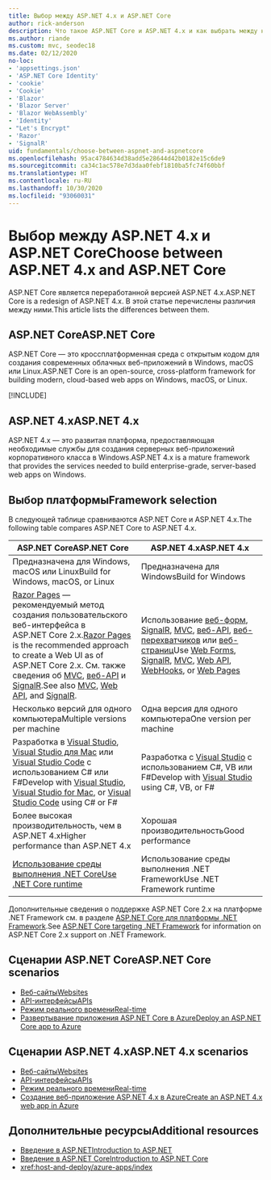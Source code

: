```yaml
---
title: Выбор между ASP.NET 4.x и ASP.NET Core
author: rick-anderson
description: Что такое ASP.NET Core и ASP.NET 4.x и как выбрать между ними.
ms.author: riande
ms.custom: mvc, seodec18
ms.date: 02/12/2020
no-loc:
- 'appsettings.json'
- 'ASP.NET Core Identity'
- 'cookie'
- 'Cookie'
- 'Blazor'
- 'Blazor Server'
- 'Blazor WebAssembly'
- 'Identity'
- "Let's Encrypt"
- 'Razor'
- 'SignalR'
uid: fundamentals/choose-between-aspnet-and-aspnetcore
ms.openlocfilehash: 95ac4784634d38add5e28644d42b0182e15c6de9
ms.sourcegitcommit: ca34c1ac578e7d3daa0febf1810ba5fc74f60bbf
ms.translationtype: HT
ms.contentlocale: ru-RU
ms.lasthandoff: 10/30/2020
ms.locfileid: "93060031"
---
```

# <a name="choose-between-aspnet-4x-and-aspnet-core"></a><span data-ttu-id="954fe-103">Выбор между ASP.NET 4.x и ASP.NET Core</span><span class="sxs-lookup"><span data-stu-id="954fe-103">Choose between ASP.NET 4.x and ASP.NET Core</span></span>

<span data-ttu-id="954fe-104">ASP.NET Core является переработанной версией ASP.NET 4.x.</span><span class="sxs-lookup"><span data-stu-id="954fe-104">ASP.NET Core is a redesign of ASP.NET 4.x.</span></span> <span data-ttu-id="954fe-105">В этой статье перечислены различия между ними.</span><span class="sxs-lookup"><span data-stu-id="954fe-105">This article lists the differences between them.</span></span>

## <a name="aspnet-core"></a><span data-ttu-id="954fe-106">ASP.NET Core</span><span class="sxs-lookup"><span data-stu-id="954fe-106">ASP.NET Core</span></span>

<span data-ttu-id="954fe-107">ASP.NET Core — это кроссплатформенная среда с открытым кодом для создания современных облачных веб-приложений в Windows, macOS или Linux.</span><span class="sxs-lookup"><span data-stu-id="954fe-107">ASP.NET Core is an open-source, cross-platform framework for building modern, cloud-based web apps on Windows, macOS, or Linux.</span></span>

[!INCLUDE[](~/includes/benefits.md)]

## <a name="aspnet-4x"></a><span data-ttu-id="954fe-108">ASP.NET 4.x</span><span class="sxs-lookup"><span data-stu-id="954fe-108">ASP.NET 4.x</span></span>

<span data-ttu-id="954fe-109">ASP.NET 4.x — это развитая платформа, предоставляющая необходимые службы для создания серверных веб-приложений корпоративного класса в Windows.</span><span class="sxs-lookup"><span data-stu-id="954fe-109">ASP.NET 4.x is a mature framework that provides the services needed to build enterprise-grade, server-based web apps on Windows.</span></span>

## <a name="framework-selection"></a><span data-ttu-id="954fe-110">Выбор платформы</span><span class="sxs-lookup"><span data-stu-id="954fe-110">Framework selection</span></span>

<span data-ttu-id="954fe-111">В следующей таблице сравниваются ASP.NET Core и ASP.NET 4.x.</span><span class="sxs-lookup"><span data-stu-id="954fe-111">The following table compares ASP.NET Core to ASP.NET 4.x.</span></span>

| <span data-ttu-id="954fe-112">ASP.NET Core</span><span class="sxs-lookup"><span data-stu-id="954fe-112">ASP.NET Core</span></span> | <span data-ttu-id="954fe-113">ASP.NET 4.x</span><span class="sxs-lookup"><span data-stu-id="954fe-113">ASP.NET 4.x</span></span> |
|---|---|
|<span data-ttu-id="954fe-114">Предназначена для Windows, macOS или Linux</span><span class="sxs-lookup"><span data-stu-id="954fe-114">Build for Windows, macOS, or Linux</span></span>|<span data-ttu-id="954fe-115">Предназначена для Windows</span><span class="sxs-lookup"><span data-stu-id="954fe-115">Build for Windows</span></span>|
|<span data-ttu-id="954fe-116">[Razor Pages](xref:razor-pages/index) — рекомендуемый метод создания пользовательского веб-интерфейса в ASP.NET Core 2.x.</span><span class="sxs-lookup"><span data-stu-id="954fe-116">[Razor Pages](xref:razor-pages/index) is the recommended approach to create a Web UI as of ASP.NET Core 2.x.</span></span> <span data-ttu-id="954fe-117">См. также сведения об [MVC](xref:mvc/overview), [веб-API](xref:tutorials/first-web-api) и [SignalR](xref:signalr/introduction).</span><span class="sxs-lookup"><span data-stu-id="954fe-117">See also [MVC](xref:mvc/overview), [Web API](xref:tutorials/first-web-api), and [SignalR](xref:signalr/introduction).</span></span>|<span data-ttu-id="954fe-118">Использование [веб-форм](/aspnet/web-forms), [SignalR](/aspnet/signalr), [MVC](/aspnet/mvc), [веб-API](/aspnet/web-api/), [веб-перехватчиков](/aspnet/webhooks/) или [веб-страниц](/aspnet/web-pages)</span><span class="sxs-lookup"><span data-stu-id="954fe-118">Use [Web Forms](/aspnet/web-forms), [SignalR](/aspnet/signalr), [MVC](/aspnet/mvc), [Web API](/aspnet/web-api/), [WebHooks](/aspnet/webhooks/), or [Web Pages](/aspnet/web-pages)</span></span>|
|<span data-ttu-id="954fe-119">Несколько версий для одного компьютера</span><span class="sxs-lookup"><span data-stu-id="954fe-119">Multiple versions per machine</span></span>|<span data-ttu-id="954fe-120">Одна версия для одного компьютера</span><span class="sxs-lookup"><span data-stu-id="954fe-120">One version per machine</span></span>|
|<span data-ttu-id="954fe-121">Разработка в [Visual Studio](https://visualstudio.microsoft.com/vs/), [Visual Studio для Mac](https://visualstudio.microsoft.com/vs/mac/) или [Visual Studio Code](https://code.visualstudio.com/) с использованием C# или F#</span><span class="sxs-lookup"><span data-stu-id="954fe-121">Develop with [Visual Studio](https://visualstudio.microsoft.com/vs/), [Visual Studio for Mac](https://visualstudio.microsoft.com/vs/mac/), or [Visual Studio Code](https://code.visualstudio.com/) using C# or F#</span></span>|<span data-ttu-id="954fe-122">Разработка с [Visual Studio](https://visualstudio.microsoft.com/vs/) с использованием C#, VB или F#</span><span class="sxs-lookup"><span data-stu-id="954fe-122">Develop with [Visual Studio](https://visualstudio.microsoft.com/vs/) using C#, VB, or F#</span></span>|
|<span data-ttu-id="954fe-123">Более высокая производительность, чем в ASP.NET 4.x</span><span class="sxs-lookup"><span data-stu-id="954fe-123">Higher performance than ASP.NET 4.x</span></span>|<span data-ttu-id="954fe-124">Хорошая производительность</span><span class="sxs-lookup"><span data-stu-id="954fe-124">Good performance</span></span>|
|[<span data-ttu-id="954fe-125">Использование среды выполнения .NET Core</span><span class="sxs-lookup"><span data-stu-id="954fe-125">Use .NET Core runtime</span></span>](/dotnet/standard/choosing-core-framework-server)|<span data-ttu-id="954fe-126">Использование среды выполнения .NET Framework</span><span class="sxs-lookup"><span data-stu-id="954fe-126">Use .NET Framework runtime</span></span>|

<span data-ttu-id="954fe-127">Дополнительные сведения о поддержке ASP.NET Core 2.x на платформе .NET Framework см. в разделе [ASP.NET Core для платформы .NET Framework](xref:index#target-framework).</span><span class="sxs-lookup"><span data-stu-id="954fe-127">See [ASP.NET Core targeting .NET Framework](xref:index#target-framework) for information on ASP.NET Core 2.x support on .NET Framework.</span></span>

## <a name="aspnet-core-scenarios"></a><span data-ttu-id="954fe-128">Сценарии ASP.NET Core</span><span class="sxs-lookup"><span data-stu-id="954fe-128">ASP.NET Core scenarios</span></span>

* [<span data-ttu-id="954fe-129">Веб-сайты</span><span class="sxs-lookup"><span data-stu-id="954fe-129">Websites</span></span>](xref:tutorials/first-mvc-app/index)
* [<span data-ttu-id="954fe-130">API-интерфейсы</span><span class="sxs-lookup"><span data-stu-id="954fe-130">APIs</span></span>](xref:tutorials/first-web-api)
* [<span data-ttu-id="954fe-131">Режим реального времени</span><span class="sxs-lookup"><span data-stu-id="954fe-131">Real-time</span></span>](xref:signalr/introduction)
* [<span data-ttu-id="954fe-132">Развертывание приложения ASP.NET Core в Azure</span><span class="sxs-lookup"><span data-stu-id="954fe-132">Deploy an ASP.NET Core app to Azure</span></span>](/azure/app-service/app-service-web-get-started-dotnet)

## <a name="aspnet-4x-scenarios"></a><span data-ttu-id="954fe-133">Сценарии ASP.NET 4.x</span><span class="sxs-lookup"><span data-stu-id="954fe-133">ASP.NET 4.x scenarios</span></span>

* [<span data-ttu-id="954fe-134">Веб-сайты</span><span class="sxs-lookup"><span data-stu-id="954fe-134">Websites</span></span>](/aspnet/mvc)
* [<span data-ttu-id="954fe-135">API-интерфейсы</span><span class="sxs-lookup"><span data-stu-id="954fe-135">APIs</span></span>](/aspnet/web-api)
* [<span data-ttu-id="954fe-136">Режим реального времени</span><span class="sxs-lookup"><span data-stu-id="954fe-136">Real-time</span></span>](/aspnet/signalr)
* [<span data-ttu-id="954fe-137">Создание веб-приложение ASP.NET 4.x в Azure</span><span class="sxs-lookup"><span data-stu-id="954fe-137">Create an ASP.NET 4.x web app in Azure</span></span>](/azure/app-service/app-service-web-get-started-dotnet-framework)

## <a name="additional-resources"></a><span data-ttu-id="954fe-138">Дополнительные ресурсы</span><span class="sxs-lookup"><span data-stu-id="954fe-138">Additional resources</span></span>

* [<span data-ttu-id="954fe-139">Введение в ASP.NET</span><span class="sxs-lookup"><span data-stu-id="954fe-139">Introduction to ASP.NET</span></span>](/aspnet/overview)
* [<span data-ttu-id="954fe-140">Введение в ASP.NET Core</span><span class="sxs-lookup"><span data-stu-id="954fe-140">Introduction to ASP.NET Core</span></span>](xref:index)
* <xref:host-and-deploy/azure-apps/index>
